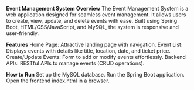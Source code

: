 **Event Management System**
**Overview**
The Event Management System is a web application designed for seamless event management. It allows users to create, view, update, and delete events with ease. Built using Spring Boot, HTML/CSS/JavaScript, and MySQL, the system is responsive and user-friendly.

**Features**
Home Page: Attractive landing page with navigation.
Event List: Displays events with details like title, location, date, and ticket price.
Create/Update Events: Form to add or modify events effortlessly.
Backend APIs: RESTful APIs to manage events (CRUD operations).

**How to Run**
Set up the MySQL database.
Run the Spring Boot application.
Open the frontend index.html in a browser.
